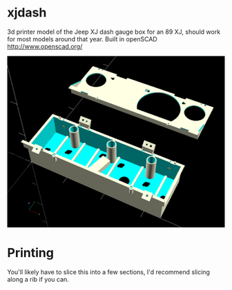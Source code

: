# xjdash

3d printer model of the Jeep XJ dash gauge box for an 89 XJ, should work for most models around that year. Built in openSCAD http://www.openscad.org/

![screenshot](https://raw.githubusercontent.com/smmccabe/xjdash/master/screenshot.png)

# Printing

You'll likely have to slice this into a few sections, I'd recommend slicing along a rib if you can.
